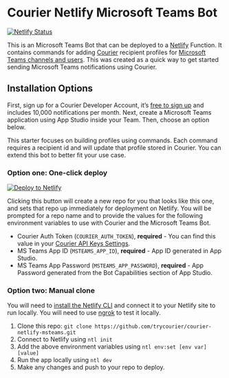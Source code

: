 # Courier Netlify Microsoft Teams Bot

[![Netlify Status](https://api.netlify.com/api/v1/badges/ed50f56e-4fc2-4c98-8b66-1e5074c6f3d3/deploy-status)](https://app.netlify.com/sites/courier-netlify-msteams/deploys)

This is an Microsoft Teams Bot that can be deployed to a [Netlify](https://netlify.com/) Function. It contains commands for adding [Courier](https://courier.com) recipient profiles for [Microsoft Teams channels and users](https://docs.courier.com/docs/microsoft-teams). This was created as a quick way to get started sending Microsoft Teams notifications using Courier.

## Installation Options

First, sign up for a Courier Developer Account, it’s [free to sign up](https://app.courier.com/register/) and includes 10,000 notifications per month. Next, create a Microsoft Teams application using App Studio inside your Team. Then, choose an option below.

This starter focuses on building profiles using commands. Each command requires a recipient id and will update that profile stored in Courier. You can extend this bot to better fit your use case.

### Option one: One-click deploy

[![Deploy to Netlify](https://www.netlify.com/img/deploy/button.svg)](https://app.netlify.com/start/deploy?repository=https://github.com/jonath0n/courier-netlify-msteams)

Clicking this button will create a new repo for you that looks like this one, and sets that repo up immediately for deployment on Netlify. You will be prompted for a repo name and to provide the values for the following environment variables to use with Courier and the Microsoft Teams Bot.

- Courier Auth Token (`COURIER_AUTH_TOKEN`), **required** - You can find this value in your [Courier API Keys Settings](https://app.courier.com/settings/api-keys).
- MS Teams App ID (`MSTEAMS_APP_ID`), **required** - App ID generated in App Studio.
- MS Teams App Password (`MSTEAMS_APP_PASSWORD`), **required** - App Password generated from the Bot Capabilities section of App Studio.

### Option two: Manual clone

You will need to [install the Netlify CLI](https://docs.netlify.com/cli/get-started/) and connect it to your Netlify site to run locally. You will need to use [ngrok](https://ngrok.com/) to test it locally.

1. Clone this repo: `git clone https://github.com/trycourier/courier-netlify-msteams.git`
2. Connect to Netlify using `ntl init`
3. Add the above environment variables using `ntl env:set [env var] [value]`
4. Run the app locally using `ntl dev`
5. Make any changes and push to your repo to deploy.
